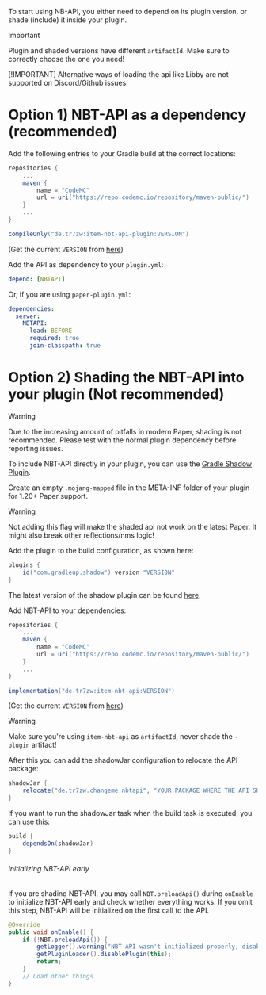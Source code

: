 To start using NB-API, you either need to depend on its plugin version, or shade (include) it inside your plugin.

> [!IMPORTANT]
> Plugin and shaded versions have different ``artifactId``. Make sure to correctly choose the one you need!
>
> [!IMPORTANT]
> Alternative ways of loading the api like Libby are not supported on Discord/Github issues.

# Option 1) NBT-API as a dependency (recommended)

Add the following entries to your Gradle build at the correct locations:

```groovy
repositories {
    ...
    maven {
        name = "CodeMC"
        url = uri("https://repo.codemc.io/repository/maven-public/")
    }
    ...
}
```

```groovy
compileOnly("de.tr7zw:item-nbt-api-plugin:VERSION")
```

(Get the current ``VERSION`` from [here](https://modrinth.com/plugin/nbtapi/versions))

Add the API as dependency to your ``plugin.yml``:

```yml
depend: [NBTAPI]
```

Or, if you are using ``paper-plugin.yml``:

```yml
dependencies:
  server:
    NBTAPI:
      load: BEFORE
      required: true
      join-classpath: true
```

# Option 2) Shading the NBT-API into your plugin (Not recommended)

> [!WARNING]
> Due to the increasing amount of pitfalls in modern Paper, shading is not recommended. Please test with the normal plugin dependency before reporting issues.

To include NBT-API directly in your plugin, you can use the [Gradle Shadow Plugin](https://gradleup.com/shadow/).

Create an empty ``.mojang-mapped`` file in the META-INF folder of your plugin for 1.20+ Paper support.

> [!WARNING]
> Not adding this flag will make the shaded api not work on the latest Paper. It might also break other reflections/nms logic!

Add the plugin to the build configuration, as shown here:

```groovy
plugins {
    id("com.gradleup.shadow") version "VERSION"
}
```

The latest version of the shadow plugin can be found [here](https://plugins.gradle.org/plugin/com.gradleup.shadow).

Add NBT-API to your dependencies:

```groovy
repositories {
    ...
    maven {
        name = "CodeMC"
        url = uri("https://repo.codemc.io/repository/maven-public/")
    }
    ...
}
```

```groovy
implementation("de.tr7zw:item-nbt-api:VERSION")
```

(Get the current ``VERSION`` from [here](https://modrinth.com/plugin/nbtapi/versions))

> [!WARNING]
> Make sure you're using ``item-nbt-api`` as ``artifactId``, never shade the ``-plugin`` artifact!

After this you can add the shadowJar configuration to relocate the API package:

```groovy
shadowJar {
    relocate("de.tr7zw.changeme.nbtapi", "YOUR PACKAGE WHERE THE API SHOULD END UP")
}
```

If you want to run the shadowJar task when the build task is executed, you can use this:

```groovy
build {
    dependsOn(shadowJar)
}
```

###### Initializing NBT-API early

If you are shading NBT-API, you may call ``NBT.preloadApi()`` during ``onEnable`` to initialize NBT-API early and check whether everything works. If you omit this step, NBT-API will be initialized on the first call to the API.

```java
@Override
public void onEnable() {
    if (!NBT.preloadApi()) {
        getLogger().warning("NBT-API wasn't initialized properly, disabling the plugin");
        getPluginLoader().disablePlugin(this);
        return;
    }
    // Load other things
}
```

